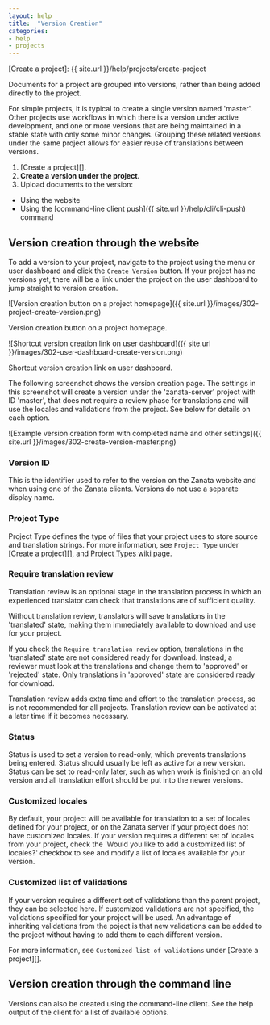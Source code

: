 ```yaml
---
layout: help
title:  "Version Creation"
categories:
- help
- projects
---
```



[Create a project]: {{ site.url }}/help/projects/create-project

Documents for a project are grouped into versions, rather than being added directly to the project.

For simple projects, it is typical to create a single version named 'master'. Other projects use workflows in which there is a version under active development, and one or more versions that are being maintained in a stable state with only some minor changes. Grouping these related versions under the same project allows for easier reuse of translations between versions.


 1. [Create a project][].
 1. **Create a version under the project.**
 1. Upload documents to the version:
   - Using the website
   - Using the [command-line client push]({{ site.url }}/help/cli/cli-push) command


## Version creation through the website

To add a version to your project, navigate to the project using the menu or user dashboard and click the `Create Version` button. If your project has no versions yet, there will be a link under the project on the user dashboard to jump straight to version creation.

![Version creation button on a project homepage]({{ site.url }}/images/302-project-create-version.png)

Version creation button on a project homepage.

![Shortcut version creation link on user dashboard]({{ site.url }}/images/302-user-dashboard-create-version.png)

Shortcut version creation link on user dashboard.


The following screenshot shows the version creation page. The settings in this screenshot will create a version under the 'zanata-server' project with ID 'master', that does not require a review phase for translations and will use the locales and validations from the project. See below for details on each option.


![Example version creation form with completed name and other settings]({{ site.url }}/images/302-create-version-master.png)


### Version ID

This is the identifier used to refer to the version on the Zanata website and when using one of the Zanata clients. Versions do not use a separate display name.

### Project Type

Project Type defines the type of files that your project uses to store source and translation strings. For more information, see `Project Type` under [Create a project][], and [Project Types wiki page](https://github.com/zanata/zanata/wiki/Project-Types).

### Require translation review

Translation review is an optional stage in the translation process in which an experienced translator can check that translations are of sufficient quality.

Without translation review, translators will save translations in the 'translated' state, making them immediately available to download and use for your project.

If you check the `Require translation review` option, translations in the 'translated' state are not considered ready for download. Instead, a reviewer must look at the translations and change them to 'approved' or 'rejected' state. Only translations in 'approved' state are considered ready for download.

Translation review adds extra time and effort to the translation process, so is not recommended for all projects. Translation review can be activated at a later time if it becomes necessary.

### Status

Status is used to set a version to read-only, which prevents translations being entered. Status should usually be left as active for a new version. Status can be set to read-only later, such as when work is finished on an old version and all translation effort should be put into the newer versions.

### Customized locales

By default, your project will be available for translation to a set of locales defined for your project, or on the Zanata server if your project does not have customized locales. If your version requires a different set of locales from your project, check the 'Would you like to add a customized list of locales?' checkbox to see and modify a list of locales available for your version.

### Customized list of validations

If your version requires a different set of validations than the parent project, they can be selected here. If customized validations are not specified, the validations specified for your project will be used. An advantage of inheriting validations from the poject is that new validations can be added to the project without having to add them to each different version.

For more information, see `Customized list of validations` under [Create a project][].


## Version creation through the command line

Versions can also be created using the command-line client. See the help output of the client for a list of available options.
